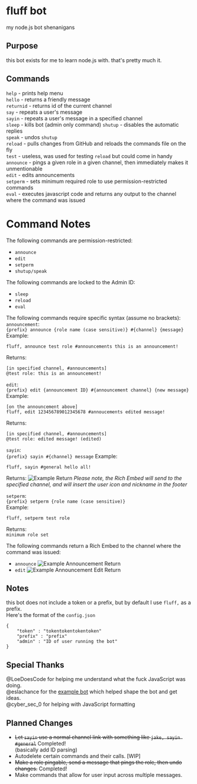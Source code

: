# fluff bot
my node.js bot shenanigans

## Purpose
this bot exists for me to learn node.js with. that's pretty much it.

## Commands
`help` - prints help menu<br>
`hello` - returns a friendly message<br>
`returnid` - returns id of the current channel<br>
`say` - repeats a user's message<br>
`sayin` - repeats a user's message in a specified channel<br>
`sleep` - kills bot (admin only command)
`shutup` - disables the automatic replies<br>
`speak` - undos `shutup`<br>
`reload` - pulls changes from GitHub and reloads the commands file on the fly<br>
`test` - useless, was used for testing `reload` but could come in handy<br>
`announce` - pings a given role in a given channel, then immediately makes it unmentionable<br>
`edit` - edits announcements<br>
`setperm` - sets minimum required role to use permission-restricted commands<br>
`eval` - executes javascript code and returns any output to the channel where the command was issued

# Command Notes
The following commands are permission-restricted:
- `announce`<br>
- `edit`<br>
- `setperm`<br>
- `shutup/speak`<br>

The following commands are locked to the Admin ID:
- `sleep`<br>
- `reload`<br>
- `eval`<br>

The following commands require specific syntax (assume no brackets):
`announcement`:<br>
`{prefix} announce {role name (case sensitive)} #{channel} {message}`<br>
Example:
```
fluff, announce test role #announcements this is an announcement!
```
Returns:
```
[in specified channel, #announcements]
@test role: this is an announcement!
```

`edit`:<br>
`{prefix} edit {announcement ID} #{announcement channel} {new message}`<br>
Example:
```
[on the announcement above]
fluff, edit 123456789012345678 #annoucements edited message!
```
Returns:
```
[in specified channel, #announcements]
@test role: edited message! (edited)
```

`sayin`:<br>
`{prefix} sayin #{channel} message`
Example:
```
fluff, sayin #general hello all!
```
Returns:
![Example Return](https://i.imgur.com/ZqLrNNO.png)
*Please note, the Rich Embed will send to the specified channel, and will insert the user icon and nickname in the footer*

`setperm`:<br>
`{prefix} setperm {role name (case sensitive)}`<br>
Example:
```
fluff, setperm test role
```
Returns:<br>
`minimum role set`

The following commands return a Rich Embed to the channel where the command was issued:<br>
- `announce`
![Example Announcement Return](https://i.imgur.com/7GelZyc.png)
- `edit`
![Example Announcement Edit Return](https://i.imgur.com/2Ix8d70.png)
## Notes
this bot does not include a token or a prefix, but by default I use `fluff,` as a prefix.<br>
Here's the format of the `config.json`<br>
```
{
    "token" : "tokentokentokentoken"
    "prefix" : "prefix"
    "admin" : "ID of user running the bot"
}
```

## Special Thanks
@LoeDoesCode for helping me understand what the fuck JavaScript was doing.<br>
@eslachance for the [example bot](https://gist.github.com/eslachance/3349734a98d30011bb202f47342601d3) which helped shape the bot and get ideas.<br>
@cyber_sec_0 for helping with JavaScript formatting

## Planned Changes
* ~~Let `sayin` use a normal channel link with something like `jake, sayin #general`~~ Completed!<br>
  (basically add ID parsing)<br>
* Autodelete certain commands and their calls. [WIP]<br>
* ~~Make a role pingable, send a message that pings the role, then undo changes.~~ Completed!<br>
* Make commands that allow for user input across multiple messages.